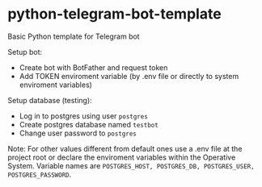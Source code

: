# python-telegram-bot-template

Basic Python template for Telegram bot

Setup bot:

- Create bot with BotFather and request token
- Add TOKEN enviroment variable (by .env file or directly to system enviroment variables)

Setup database (testing):

- Log in to postgres using user `postgres`
- Create postgres database named `testbot`
- Change user password to `postgres`

Note: For other values different from default ones use a .env file at the project root or declare the enviroment variables within the Operative System. Variable names are `POSTGRES_HOST, POSTGRES_DB, POSTGRES_USER, POSTGRES_PASSWORD`.
